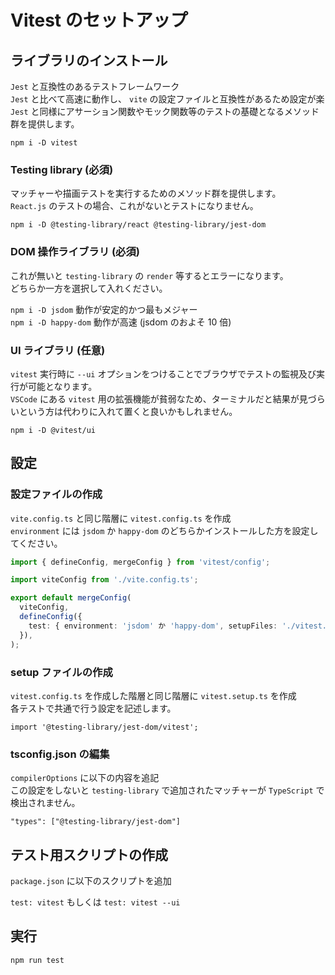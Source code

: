 # Vitest のセットアップ

## ライブラリのインストール

`Jest` と互換性のあるテストフレームワーク  
`Jest` と比べて高速に動作し、 `vite` の設定ファイルと互換性があるため設定が楽  
`Jest` と同様にアサーション関数やモック関数等のテストの基礎となるメソッド群を提供します。

`npm i -D vitest`

### Testing library (必須)

マッチャーや描画テストを実行するためのメソッド群を提供します。  
`React.js` のテストの場合、これがないとテストになりません。

`npm i -D @testing-library/react @testing-library/jest-dom`

### DOM 操作ライブラリ (必須)

これが無いと `testing-library` の `render` 等するとエラーになります。  
どちらか一方を選択して入れください。

`npm i -D jsdom` 動作が安定的かつ最もメジャー  
`npm i -D happy-dom` 動作が高速 (jsdom のおよそ 10 倍)

### UI ライブラリ (任意)

`vitest` 実行時に `--ui` オプションをつけることでブラウザでテストの監視及び実行が可能となります。  
`VSCode` にある `vitest` 用の拡張機能が貧弱なため、ターミナルだと結果が見づらいという方は代わりに入れて置くと良いかもしれません。

`npm i -D @vitest/ui`

## 設定

### 設定ファイルの作成

`vite.config.ts` と同じ階層に `vitest.config.ts` を作成  
`environment` には `jsdom` か `happy-dom` のどちらかインストールした方を設定してください。

```ts:vitest.config.ts
import { defineConfig, mergeConfig } from 'vitest/config';

import viteConfig from './vite.config.ts';

export default mergeConfig(
  viteConfig,
  defineConfig({
    test: { environment: 'jsdom' か 'happy-dom', setupFiles: './vitest.setup.ts' },
  }),
);
```

### setup ファイルの作成

`vitest.config.ts` を作成した階層と同じ階層に `vitest.setup.ts` を作成  
各テストで共通で行う設定を記述します。

```ts: vitest.setup.ts
import '@testing-library/jest-dom/vitest';
```

### tsconfig.json の編集

`compilerOptions` に以下の内容を追記  
この設定をしないと `testing-library` で追加されたマッチャーが `TypeScript` で検出されません。

`"types": ["@testing-library/jest-dom"]`

## テスト用スクリプトの作成

`package.json` に以下のスクリプトを追加

`test: vitest` もしくは `test: vitest --ui`

## 実行

`npm run test`

